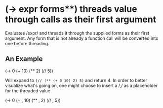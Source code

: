 # (-> expr forms**) threads value through calls as their first argument
Evaluates /expr/ and threads it through the supplied forms as their first argument. Any form that is not already a function call will be converted into one before threading.

## An Example

  (-> 0 (+ 10) (** 2) (// 5))

Will expand to `(// (** (+ 0 10) 2) 5)` and return _4_. In order to better visualize what's going on, one might choose to insert a /,/ as a placeholder for the threaded value.

  (-> 0 (+ , 10) (** , 2) (// , 5))
